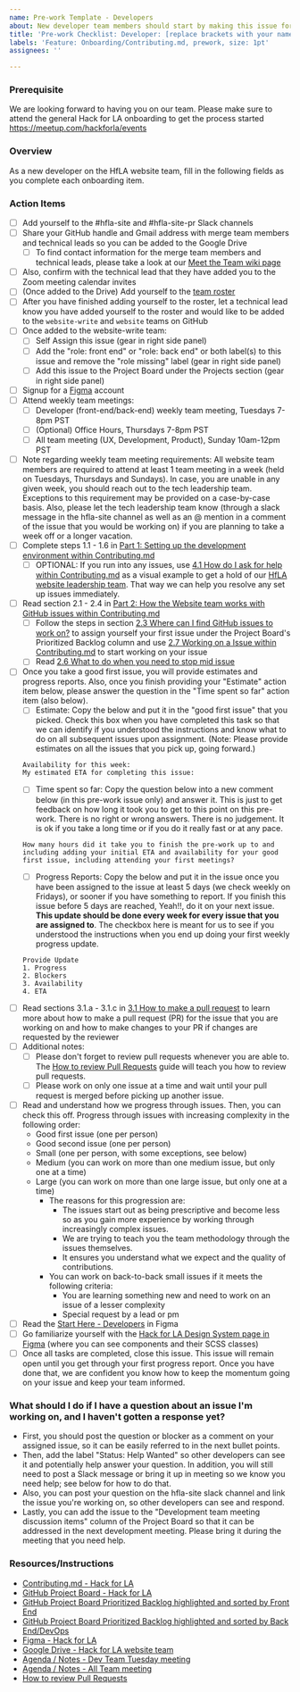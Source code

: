 ```yaml
---
name: Pre-work Template - Developers
about: New developer team members should start by making this issue for themselves
title: 'Pre-work Checklist: Developer: [replace brackets with your name]'
labels: 'Feature: Onboarding/Contributing.md, prework, size: 1pt'
assignees: ''

---
```


### Prerequisite
We are looking forward to having you on our team. Please make sure to attend the general Hack for LA onboarding to get the process started https://meetup.com/hackforla/events

### Overview
As a new developer on the HfLA website team, fill in the following fields as you complete each onboarding item.

### Action Items
- [ ] Add yourself to the #hfla-site and #hfla-site-pr Slack channels
- [ ] Share your GitHub handle and Gmail address with merge team members and technical leads so you can be added to the Google Drive
  - [ ] To find contact information for the merge team members and technical leads, please take a look at our [Meet the Team wiki page](https://github.com/hackforla/website/wiki/Meet-the-Team)
- [ ] Also, confirm with the technical lead that they have added you to the Zoom meeting calendar invites
- [ ] (Once added to the Drive) Add yourself to the [team roster](https://docs.google.com/spreadsheets/d/11u71eT-rZTKvVP8Yj_1rKxf2V45GCaFz4AXA7tS_asM/edit#gid=0)
- [ ] After you have finished adding yourself to the roster, let a technical lead know you have added yourself to the roster and would like to be added to the `website-write` and `website` teams on GitHub
- [ ] Once added to the website-write team:
  - [ ] Self Assign this issue (gear in right side panel)
  - [ ] Add the "role: front end" or "role: back end" or both label(s) to this issue and remove the "role missing" label (gear in right side panel)
  - [ ] Add this issue to the Project Board under the Projects section (gear in right side panel)
- [ ] Signup for a [Figma](https://Figma.com) account
- [ ] Attend weekly team meetings:
  - [ ] Developer (front-end/back-end) weekly team meeting, Tuesdays 7-8pm PST
  - [ ] (Optional) Office Hours, Thursdays 7-8pm PST
  - [ ] All team meeting (UX, Development, Product), Sunday 10am-12pm PST
- [ ] Note regarding weekly team meeting requirements: All website team members are required to attend at least 1 team meeting in a week (held on Tuesdays, Thursdays and Sundays). In case, you are unable in any given week, you should reach out to the tech leadership team. Exceptions to this requirement may be provided on a case-by-case basis. Also, please let the tech leadership team know (through a slack message in the hfla-site channel as well as an @ mention in a comment of the issue that you would be working on) if you are planning to take a week off or a longer vacation.
- [ ] Complete steps 1.1 - 1.6 in [Part 1: Setting up the development environment within Contributing.md](https://github.com/hackforla/website/blob/gh-pages/CONTRIBUTING.md#part-1-setting-up-the-development-environment)
  - [ ] OPTIONAL: If you run into any issues, use [4.1 How do I ask for help within Contributing.md](https://github.com/hackforla/website/blob/gh-pages/CONTRIBUTING.md#41-what-do-i-do-if-i-need-help) as a visual example to get a hold of our [HfLA website leadership team](https://github.com/hackforla/website/projects/7#card-69730135). That way we can help you resolve any set up issues immediately.
- [ ] Read section 2.1 - 2.4 in [Part 2: How the Website team works with GitHub issues within Contributing.md](https://github.com/hackforla/website/blob/gh-pages/CONTRIBUTING.md#part-2-how-the-website-team-works-with-github-issues)
  - [ ] Follow the steps in section [2.3 Where can I find GitHub issues to work on?](https://github.com/hackforla/website/blob/gh-pages/CONTRIBUTING.md#23-where-can-i-find-github-issues-to-work-on) to assign yourself your first issue under the Project Board's Prioritized Backlog column and use [2.7 Working on a Issue within Contributing.md](https://github.com/hackforla/website/blob/gh-pages/CONTRIBUTING.md#27-working-on-an-issue) to start working on your issue
  - [ ] Read [2.6 What to do when you need to stop mid issue](https://github.com/hackforla/website/blob/gh-pages/CONTRIBUTING.md#26-what-to-do-when-you-need-to-stop-mid-issue)
- [ ] Once you take a good first issue, you will provide estimates and progress reports. Also, once you finish providing your "Estimate" action item below, please answer the question in the "Time spent so far" action item (also below).
   - [ ] Estimate: Copy the below and put it in the "good first issue" that you picked.
 Check this box when you have completed this task so that we can identify if you understood the instructions and know what to do on all subsequent issues upon assignment. (Note: Please provide estimates on all the issues that you pick up, going forward.)
    ```
   Availability for this week:
   My estimated ETA for completing this issue:
    ```
   - [ ] Time spent so far: Copy the question below into a new comment below (in this pre-work issue only) and answer it. This is just to get feedback on how long it took you to get to this point on this pre-work. There is no right or wrong answers. There is no judgement. It is ok if you take a long time or if you do it really fast or at any pace.
    ```
    How many hours did it take you to finish the pre-work up to and including adding your initial ETA and availability for your good first issue, including attending your first meetings?
    ```
   - [ ] Progress Reports: Copy the below and put it in the issue once you have been assigned to the issue at least 5 days (we check weekly on Fridays), or sooner if you have something to report.  If you finish this issue before 5 days are reached, Yeah!!, do it on your next issue. **This update should be done every week for every issue that you are assigned to**. The checkbox here is meant for us to see if you understood the instructions when you end up doing your first weekly progress update.
    ```
    Provide Update
    1. Progress
    2. Blockers
    3. Availability
    4. ETA
    ```
- [ ] Read sections 3.1.a - 3.1.c in [3.1 How to make a pull request](https://github.com/hackforla/website/blob/2e3c45fede99e61f479548ccca3f0dda83e351db/CONTRIBUTING.md#31-how-to-make-a-pull-request) to learn more about how to make a pull request (PR) for the issue that you are working on and how to make changes to your PR if changes are requested by the reviewer
- [ ] Additional notes:
   - [ ] Please don't forget to review pull requests whenever you are able to.  The [How to review Pull Requests](https://github.com/hackforla/website/wiki/How-to-review-pull-requests) guide will teach you how to review pull requests.
   - [ ] Please work on only one issue at a time and wait until your pull request is merged before picking up another issue.
- [ ] Read and understand how we progress through issues. Then, you can check this off.
Progress through issues with increasing complexity in the following order:
  - Good first issue (one per person)
  - Good second issue (one per person)
  - Small (one per person, with some exceptions, see below)
  - Medium (you can work on more than one medium issue, but only one at a time)
  - Large (you can work on more than one large issue, but only one at a time)
    - The reasons for this progression are:
      - The issues start out as being prescriptive and become less so as you gain more experience by working through increasingly complex issues.
      - We are trying to teach you the team methodology through the issues themselves.
      - It ensures you understand what we expect and the quality of contributions.
    - You can work on back-to-back small issues if it meets the following criteria:
      - You are learning something new and need to work on an issue of a lesser complexity
      - Special request by a lead or pm
- [ ] Read the [Start Here - Developers](https://www.figma.com/file/0RRPy1Ph7HafI3qOITg0Mr/Hack-for-LA-Website?node-id=8583%3A0) in Figma
- [ ] Go familiarize yourself with the [Hack for LA Design System page in Figma](https://www.figma.com/file/0RRPy1Ph7HafI3qOITg0Mr/Hack-for-LA-Website?node-id=3464%3A3)  (where you can see components and their SCSS classes)
- [ ] Once all tasks are completed, close this issue.  This issue will remain open until you get through your first progress report.  Once you have done that, we are confident you know how to keep the momentum going on your issue and keep your team informed.

### What should I do if I have a question about an issue I'm working on, and I haven't gotten a response yet?
- First, you should post the question or blocker as a comment on your assigned issue, so it can be easily referred to in the next bullet points.
- Then, add the label "Status: Help Wanted" so other developers can see it and potentially help answer your question. In addition, you will still need to post a Slack message or bring it up in meeting so we know you need help; see below for how to do that.
- Also, you can post your question on the hfla-site slack channel and link the issue you're working on, so other developers can see and respond.
- Lastly, you can add the issue to the "Development team meeting discussion items" column of the Project Board so that it can be addressed in the next development meeting. Please bring it during the meeting that you need help.

### Resources/Instructions
- [Contributing.md - Hack for LA](https://github.com/hackforla/website/blob/gh-pages/CONTRIBUTING.md)
- [GitHub Project Board - Hack for LA](https://github.com/hackforla/website/projects/7)
- [GitHub Project Board Prioritized Backlog highlighted and sorted by Front End](https://github.com/hackforla/website/projects/7?card_filter_query=label%3A%22role%3A+front+end%22)
- [GitHub Project Board Prioritized Backlog highlighted and sorted by Back End/DevOps](https://github.com/hackforla/website/projects/7?card_filter_query=label%3A%22role%3A+back+end%2Fdevops%22)
- [Figma - Hack for LA](https://www.figma.com/file/0RRPy1Ph7HafI3qOITg0Mr/Hack-for-LA-Website)
- [Google Drive - Hack for LA website team](https://drive.google.com/drive/folders/1p76K0FgfiAWeIIEyoyJ_Iik8FVj8cBjT?usp=sharing)
- [Agenda / Notes - Dev Team Tuesday meeting](https://github.com/hackforla/website/issues/2010)
- [Agenda / Notes - All Team meeting](https://github.com/hackforla/website/issues/2027)
- [How to review Pull Requests](https://github.com/hackforla/website/wiki/How-to-review-pull-requests)
